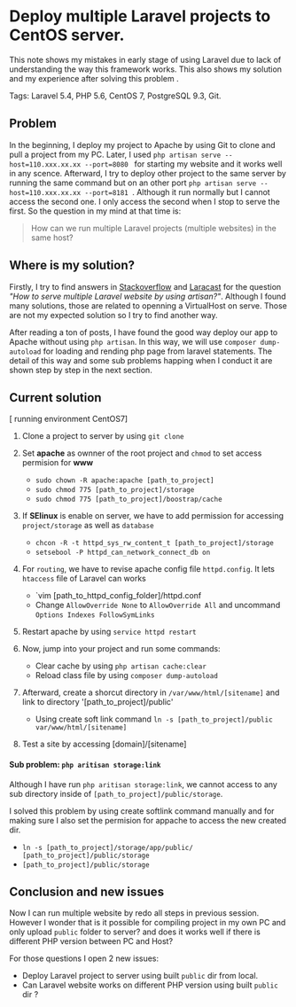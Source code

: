 # Deploy multiple Laravel projects to CentOS server.

This note shows my mistakes in early stage of using Laravel due to lack of understanding the way this framework works. This also shows my solution and my experience after solving this problem .<br>

Tags: Laravel 5.4, PHP 5.6, CentOS 7, PostgreSQL 9.3, Git.

## Problem

In the beginning, I deploy my project to Apache by using Git to clone and pull a project from my PC. Later, I used `php artisan serve --host=110.xxx.xx.xx --port=8080 ` for starting my website and it works well in any scence. Afterward, I try to deploy other project to the same server by running the same command but on an other port `php artisan serve --host=110.xxx.xx.xx --port=8181 `. Although it run normally but I cannot access the second one. I only access the second when I stop to serve the first. So the question in my mind at that time is:<br>

> How can we run multiple Laravel projects (multiple websites) in the same host?


## Where is my solution?

Firstly, I try to find answers in [Stackoverflow](https://stackoverflow.com/) and [Laracast](https://laracasts.com/) for the question *"How to serve multiple Laravel website by using artisan?"*. Although I found many solutions, those are related to openning a VirtualHost on serve. Those are not my expected solution so I try to find another way.<br>

After reading a ton of posts, I have found the good way deploy our app to Apache without using `php artisan`. In this way, we will use   `composer dump-autoload` for loading and rending php page from laravel statements. The detail of this way and some sub problems happing when I conduct it are shown step by step in the next section.


## Current solution

[ running environment CentOS7]

1. Clone a project to server by using `git clone`
2. Set **apache** as ownner of the root project and `chmod` to set access permision for **www**
    * `sudo chown -R apache:apache [path_to_project]`
    * `sudo chmod 775 [path_to_project]/storage`
    * `sudo chmod 775 [path_to_project]/boostrap/cache`
3. If **SElinux** is enable on server, we have to add permission for accessing `project/storage` as well as `database` 
    * `chcon -R -t httpd_sys_rw_content_t [path_to_project]/storage`
    * `setsebool -P httpd_can_network_connect_db on`
4. For `routing`, we have to revise apache config file `httpd.config`. It lets `htaccess` file of Laravel can works
    * `vim [path_to_httpd_config_folder]/httpd.conf
    * Change `AllowOverride None` to  `AllowOverride All` and uncommand `Options Indexes FollowSymLinks`
5. Restart apache by using `service httpd restart`

6. Now, jump into your project and run some commands:
   * Clear cache by using `php artisan cache:clear`
   * Reload class file by using `composer dump-autoload`
7. Afterward, create a shorcut directory in `/var/www/html/[sitename]` and link to directory '[path_to_project]/public'
   * Using create soft link command `ln -s [path_to_project]/public var/www/html/[sitename]`
8. Test a site by accessing [domain]/[sitename]

#### Sub problem: `php aritisan storage:link`

Although I have run `php aritisan storage:link`, we cannot access to any sub directory inside of `[path_to_project]/public/storage`.<br>

I solved this problem by using create softlink command manually and for making sure I also set the permision for appache to access the new created dir.
  * `ln -s [path_to_project]/storage/app/public/ [path_to_project]/public/storage`
  * `[path_to_project]/public/storage`


## Conclusion and new issues

Now I can run multiple website by redo all steps in previous session. However I wonder that is it possible for compiling project in my own PC and only upload `public` folder to server? and does it works well if there is different PHP version between PC and Host? <br>

For those questions I open 2 new issues:

* Deploy Laravel project to server using built `public` dir from local.
* Can Laravel website works on different PHP version using built `public` dir ?
